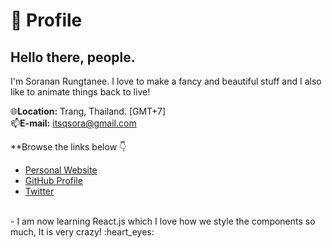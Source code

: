 # :boy: Profile 
## Hello there, people.
I'm Soranan Rungtanee. I love to make a fancy and beautiful stuff and I also like to animate things back to live!

🌐**Location:** Trang, Thailand. [GMT+7] <br>
📫**E-mail:** itsqsora@gmail.com

**Browse the links below :point_down:

- [Personal Website](https://soranan.netlify.app/)
- [GitHub Profile](https://github.com/itsqsora)
- [Twitter](https://twitter.com/itsqsora)

<br>
- I am now learning React.js which I love how we style the components so much, It is very crazy! :heart_eyes:
